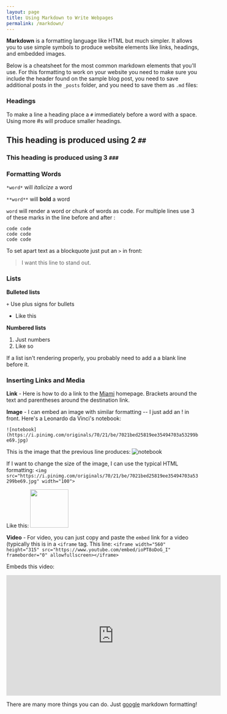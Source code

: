 ```yaml
---
layout: page
title: Using Markdown to Write Webpages
permalink: /markdown/
---
```


**Markdown** is a formatting language like HTML but much simpler. It allows you to use simple symbols to produce website elements like links, headings, and embedded images. 

Below is a cheatsheet for the most common markdown elements that you'll use. For this formatting to work on your website you need to make sure you include the header found on the sample blog post, you need to save additional posts in the `_posts` folder, and you need to save them as `.md` files: 

### Headings
To make a line a heading place a `#` immediately before a word with a space. Using more #s will produce smaller headings.

## This heading is produced using 2 `##`

### This heading is produced using 3 `###`

### Formatting Words 
`*word*` will *italicize* a word

`**word**` will **bold** a word 

`word` will render a word or chunk of words as code. For multiple lines use 3 of these marks in the line before and after : 

```
code code 
code code 
code code 
```

To set apart text as a blockquote just put an `>` in front: 

> I want this line to stand out. 

### Lists 
**Bulleted lists**

`+` Use plus signs for bullets
+ Like this 

**Numbered lists**

1. Just numbers
2. Like so

If a list isn't rendering properly, you probably need to add a a blank line before it. 

### Inserting Links and Media 

**Link** - Here is how to do a link to the [Miami](https://www.miamioh.edu/) homepage. Brackets around the text and parentheses around the destination link. 

**Image** - I can embed an image with similar formatting -- I just add an ! in front. Here's a Leonardo da Vinci's notebook: 

`![notebook](https://i.pinimg.com/originals/70/21/be/7021bed25819ee35494703a53299be69.jpg)`

This is the image that the previous line produces:
![notebook](https://i.pinimg.com/originals/70/21/be/7021bed25819ee35494703a53299be69.jpg)

If I want to change the size of the image, I can use the typical HTML formatting: 
`<img src="https://i.pinimg.com/originals/70/21/be/7021bed25819ee35494703a53299be69.jpg" width="100">`

Like this: 
<img src="https://i.pinimg.com/originals/70/21/be/7021bed25819ee35494703a53299be69.jpg" width="100">

**Video** - For video, you can just copy and paste the `embed` link for a video (typically this is in a `<iframe` tag. 
This line: 
`<iframe width="560" height="315" src="https://www.youtube.com/embed/ioPT8oDoG_I" frameborder="0" allowfullscreen></iframe>`

Embeds this video: 
<iframe width="560" height="315" src="https://www.youtube.com/embed/ioPT8oDoG_I" frameborder="0" allowfullscreen></iframe>

There are many more things you can do. Just [google](https://www.google.com/search?q=markdown+formatting&oq=markdown+formatting&aqs=chrome..69i57j69i60j0l4.3563j0j7&sourceid=chrome&ie=UTF-8) markdown formatting!

